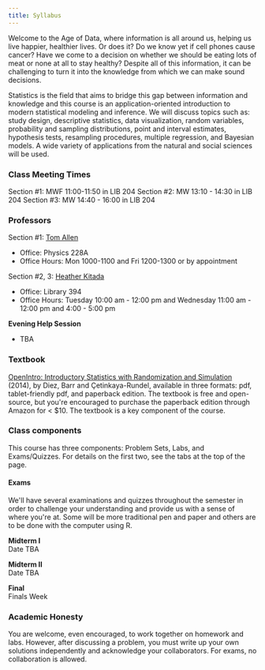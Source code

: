 ```yaml
---
title: Syllabus
---
```

Welcome to the Age of Data, where information is all around us, helping us live 
happier, healthier lives. Or does it? Do we know yet if cell phones cause 
cancer? Have we come to a decision on whether we should be eating lots of meat 
or none at all to stay healthy? Despite all of this information, it can be 
challenging to turn it into the knowledge from which we can make sound
decisions.

Statistics is the field that aims to bridge this gap between information and 
knowledge and this course is an application-oriented introduction to modern 
statistical modeling and inference. We will discuss topics such as: study design, 
descriptive statistics, data visualization, random variables, probability and 
sampling distributions, point and interval estimates, hypothesis tests, 
resampling procedures, multiple regression, and Bayesian models. A wide variety 
of applications from the natural and social sciences will be used.

### Class Meeting Times
Section #1: MWF 11:00-11:50 in LIB 204
Section #2: MW 13:10 - 14:30 in LIB 204
Section #3: MW 14:40 - 16:00 in LIB 204


### Professors
Section #1:
[Tom Allen](tomallen@reed.edu)

- Office: Physics 228A
- Office Hours:  Mon 1000-1100 and Fri 1200-1300 or by appointment

Section #2, 3:
[Heather Kitada](kitadah@reed.edu)

- Office: Library 394
- Office Hours: Tuesday  10:00 am - 12:00 pm and Wednesday 11:00 am - 12:00 pm and 4:00 - 5:00 pm


**Evening Help Session**

- TBA

### Textbook

[OpenIntro: Introductory Statistics with Randomization and Simulation](https://www.openintro.org/stat/textbook.php?stat_book=isrs) (2014),
by Diez, Barr and Çetinkaya-Rundel, available in three formats: pdf, 
tablet-friendly pdf, and paperback edition. The textbook is free and open-source,
but you're encouraged to purchase the paperback edition through Amazon for < $10.
The textbook is a key component of the course.

### Class components

This course has three components: Problem Sets, Labs, and Exams/Quizzes. For details
on the first two, see the tabs at the top of the page.


#### Exams

We'll have several examinations and quizzes throughout the semester in order to challenge your understanding and provide us with a sense of where you're at. Some will be more traditional pen and paper and others are to be done with the computer using R.

**Midterm I**  
Date TBA

**Midterm II**  
Date TBA

**Final**  
Finals Week

### Academic Honesty
You are welcome, even encouraged, to work together on homework and labs.  However, after discussing a problem, you must write up your own solutions independently and acknowledge your collaborators.  For exams, no collaboration is allowed.
